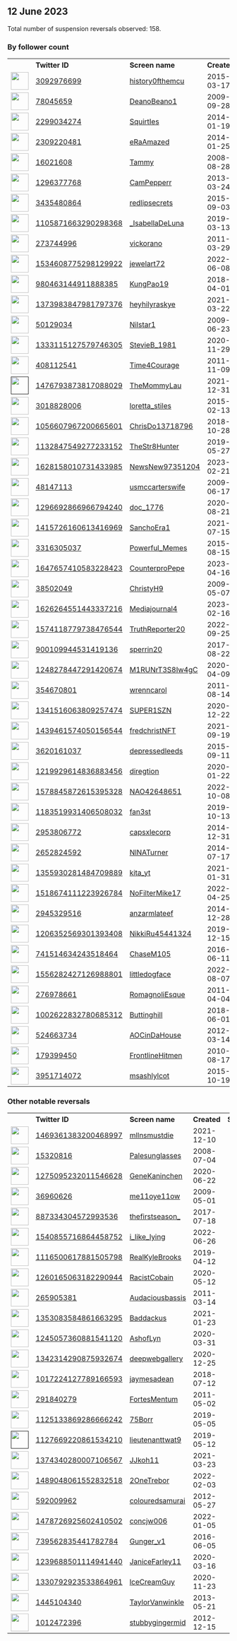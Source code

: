 
## 12 June 2023
Total number of suspension reversals observed: 158.

### By follower count
<table><tr><th></th><th align="left">Twitter ID</th><th align="left">Screen name</th>
<th align="left">Created</th><th align="left">Status</th><th align="left">Suspended</th><th align="left">Followers</th>
<tr><td><a href="https://pbs.twimg.com/profile_images/1640039698000224261/DnRKqXfu_normal.jpg"><img src="https://pbs.twimg.com/profile_images/1640039698000224261/DnRKqXfu_normal.jpg" width="40px" height="40px" align="center"/></a></td><td><a href="https://twitter.com/intent/user?user_id=3092976699">3092976699</a></td><td><a href="https://twitter.com/history0fthemcu">history0fthemcu</a></td><td>2015-03-17</td><td align="center"></td><td>2023-05-19</td><td>31093</td></tr>
<tr><td><a href="https://pbs.twimg.com/profile_images/1336251046369370113/3k5RflhS_normal.jpg"><img src="https://pbs.twimg.com/profile_images/1336251046369370113/3k5RflhS_normal.jpg" width="40px" height="40px" align="center"/></a></td><td><a href="https://twitter.com/intent/user?user_id=78045659">78045659</a></td><td><a href="https://twitter.com/DeanoBeano1">DeanoBeano1</a></td><td>2009-09-28</td><td align="center"></td><td>2022-03-15</td><td>21689</td></tr>
<tr><td><a href="https://pbs.twimg.com/profile_images/1662583837153533953/fnWlXq5e_normal.jpg"><img src="https://pbs.twimg.com/profile_images/1662583837153533953/fnWlXq5e_normal.jpg" width="40px" height="40px" align="center"/></a></td><td><a href="https://twitter.com/intent/user?user_id=2299034274">2299034274</a></td><td><a href="https://twitter.com/SquirtIes">SquirtIes</a></td><td>2014-01-19</td><td align="center">🔒</td><td></td><td>19620</td></tr>
<tr><td><a href="https://pbs.twimg.com/profile_images/1639370383005556738/FshDCfLO_normal.jpg"><img src="https://pbs.twimg.com/profile_images/1639370383005556738/FshDCfLO_normal.jpg" width="40px" height="40px" align="center"/></a></td><td><a href="https://twitter.com/intent/user?user_id=2309220481">2309220481</a></td><td><a href="https://twitter.com/eRaAmazed">eRaAmazed</a></td><td>2014-01-25</td><td align="center"></td><td></td><td>17567</td></tr>
<tr><td><a href="https://pbs.twimg.com/profile_images/1649845779857649667/VAfdHC2L_normal.jpg"><img src="https://pbs.twimg.com/profile_images/1649845779857649667/VAfdHC2L_normal.jpg" width="40px" height="40px" align="center"/></a></td><td><a href="https://twitter.com/intent/user?user_id=16021608">16021608</a></td><td><a href="https://twitter.com/Tammy">Tammy</a></td><td>2008-08-28</td><td align="center"></td><td>2023-06-03</td><td>16556</td></tr>
<tr><td><a href="https://pbs.twimg.com/profile_images/1655627578110095383/DfxeocVN_normal.jpg"><img src="https://pbs.twimg.com/profile_images/1655627578110095383/DfxeocVN_normal.jpg" width="40px" height="40px" align="center"/></a></td><td><a href="https://twitter.com/intent/user?user_id=1296377768">1296377768</a></td><td><a href="https://twitter.com/CamPepperr">CamPepperr</a></td><td>2013-03-24</td><td align="center"></td><td></td><td>12978</td></tr>
<tr><td><a href="https://pbs.twimg.com/profile_images/1628808934659350528/AdY0QWAF_normal.jpg"><img src="https://pbs.twimg.com/profile_images/1628808934659350528/AdY0QWAF_normal.jpg" width="40px" height="40px" align="center"/></a></td><td><a href="https://twitter.com/intent/user?user_id=3435480864">3435480864</a></td><td><a href="https://twitter.com/redlipsecrets">redlipsecrets</a></td><td>2015-09-03</td><td align="center"></td><td>2023-04-11</td><td>12337</td></tr>
<tr><td><a href="https://pbs.twimg.com/profile_images/1572682892584550404/C2Wskpyw_normal.jpg"><img src="https://pbs.twimg.com/profile_images/1572682892584550404/C2Wskpyw_normal.jpg" width="40px" height="40px" align="center"/></a></td><td><a href="https://twitter.com/intent/user?user_id=1105871663290298368">1105871663290298368</a></td><td><a href="https://twitter.com/_IsabellaDeLuna">_IsabellaDeLuna</a></td><td>2019-03-13</td><td align="center"></td><td>2022-09-23</td><td>11590</td></tr>
<tr><td><a href="https://pbs.twimg.com/profile_images/1633970576573313025/v6KVVreK_normal.jpg"><img src="https://pbs.twimg.com/profile_images/1633970576573313025/v6KVVreK_normal.jpg" width="40px" height="40px" align="center"/></a></td><td><a href="https://twitter.com/intent/user?user_id=273744996">273744996</a></td><td><a href="https://twitter.com/vickorano">vickorano</a></td><td>2011-03-29</td><td align="center"></td><td>2023-05-28</td><td>7217</td></tr>
<tr><td><a href="https://pbs.twimg.com/profile_images/1638117441216585728/zCqiklRP_normal.jpg"><img src="https://pbs.twimg.com/profile_images/1638117441216585728/zCqiklRP_normal.jpg" width="40px" height="40px" align="center"/></a></td><td><a href="https://twitter.com/intent/user?user_id=1534608775298129922">1534608775298129922</a></td><td><a href="https://twitter.com/jewelart72">jewelart72</a></td><td>2022-06-08</td><td align="center"></td><td>2023-06-03</td><td>6553</td></tr>
<tr><td><a href="https://pbs.twimg.com/profile_images/1483842736859987971/AdsxwpLf_normal.jpg"><img src="https://pbs.twimg.com/profile_images/1483842736859987971/AdsxwpLf_normal.jpg" width="40px" height="40px" align="center"/></a></td><td><a href="https://twitter.com/intent/user?user_id=980463144911888385">980463144911888385</a></td><td><a href="https://twitter.com/KungPao19">KungPao19</a></td><td>2018-04-01</td><td align="center"></td><td>2022-04-23</td><td>5569</td></tr>
<tr><td><a href="https://pbs.twimg.com/profile_images/1638333342549508096/PN5Yijeb_normal.jpg"><img src="https://pbs.twimg.com/profile_images/1638333342549508096/PN5Yijeb_normal.jpg" width="40px" height="40px" align="center"/></a></td><td><a href="https://twitter.com/intent/user?user_id=1373983847981797376">1373983847981797376</a></td><td><a href="https://twitter.com/heyhilyraskye">heyhilyraskye</a></td><td>2021-03-22</td><td align="center"></td><td></td><td>4885</td></tr>
<tr><td><a href="https://pbs.twimg.com/profile_images/1667946732833873927/eOTrOYk6_normal.jpg"><img src="https://pbs.twimg.com/profile_images/1667946732833873927/eOTrOYk6_normal.jpg" width="40px" height="40px" align="center"/></a></td><td><a href="https://twitter.com/intent/user?user_id=50129034">50129034</a></td><td><a href="https://twitter.com/Nilstar1">Nilstar1</a></td><td>2009-06-23</td><td align="center"></td><td></td><td>4223</td></tr>
<tr><td><a href="https://pbs.twimg.com/profile_images/1655297897867489290/T6o46QxG_normal.jpg"><img src="https://pbs.twimg.com/profile_images/1655297897867489290/T6o46QxG_normal.jpg" width="40px" height="40px" align="center"/></a></td><td><a href="https://twitter.com/intent/user?user_id=1333115127579746305">1333115127579746305</a></td><td><a href="https://twitter.com/StevieB_1981">StevieB_1981</a></td><td>2020-11-29</td><td align="center"></td><td></td><td>4112</td></tr>
<tr><td><a href="https://pbs.twimg.com/profile_images/983530065605476352/0wXysAAr_normal.jpg"><img src="https://pbs.twimg.com/profile_images/983530065605476352/0wXysAAr_normal.jpg" width="40px" height="40px" align="center"/></a></td><td><a href="https://twitter.com/intent/user?user_id=408112541">408112541</a></td><td><a href="https://twitter.com/Time4Courage">Time4Courage</a></td><td>2011-11-09</td><td align="center"></td><td></td><td>3424</td></tr>
<tr><td><a href=""><img src="" width="40px" height="40px" align="center"/></a></td><td><a href="https://twitter.com/intent/user?user_id=1476793873817088029">1476793873817088029</a></td><td><a href="https://twitter.com/TheMommyLau">TheMommyLau</a></td><td>2021-12-31</td><td align="center"></td><td>2022-12-30</td><td>3418</td></tr>
<tr><td><a href="https://pbs.twimg.com/profile_images/637134052177264644/_PTEDWqv_normal.jpg"><img src="https://pbs.twimg.com/profile_images/637134052177264644/_PTEDWqv_normal.jpg" width="40px" height="40px" align="center"/></a></td><td><a href="https://twitter.com/intent/user?user_id=3018828006">3018828006</a></td><td><a href="https://twitter.com/loretta_stiles">loretta_stiles</a></td><td>2015-02-13</td><td align="center"></td><td>2022-07-17</td><td>3173</td></tr>
<tr><td><a href="https://pbs.twimg.com/profile_images/1568222623720525825/xRtDNU8A_normal.jpg"><img src="https://pbs.twimg.com/profile_images/1568222623720525825/xRtDNU8A_normal.jpg" width="40px" height="40px" align="center"/></a></td><td><a href="https://twitter.com/intent/user?user_id=1056607967200665601">1056607967200665601</a></td><td><a href="https://twitter.com/ChrisDo13718796">ChrisDo13718796</a></td><td>2018-10-28</td><td align="center"></td><td>2022-09-29</td><td>3115</td></tr>
<tr><td><a href="https://pbs.twimg.com/profile_images/1664248654264258562/7G0STjS4_normal.jpg"><img src="https://pbs.twimg.com/profile_images/1664248654264258562/7G0STjS4_normal.jpg" width="40px" height="40px" align="center"/></a></td><td><a href="https://twitter.com/intent/user?user_id=1132847549277233152">1132847549277233152</a></td><td><a href="https://twitter.com/TheStr8Hunter">TheStr8Hunter</a></td><td>2019-05-27</td><td align="center"></td><td></td><td>3017</td></tr>
<tr><td><a href="https://pbs.twimg.com/profile_images/1628159128739905536/yMPgAHlp_normal.jpg"><img src="https://pbs.twimg.com/profile_images/1628159128739905536/yMPgAHlp_normal.jpg" width="40px" height="40px" align="center"/></a></td><td><a href="https://twitter.com/intent/user?user_id=1628158010731433985">1628158010731433985</a></td><td><a href="https://twitter.com/NewsNew97351204">NewsNew97351204</a></td><td>2023-02-21</td><td align="center"></td><td>2023-06-07</td><td>2910</td></tr>
<tr><td><a href="https://pbs.twimg.com/profile_images/1552274382315307008/rjHjf-sf_normal.jpg"><img src="https://pbs.twimg.com/profile_images/1552274382315307008/rjHjf-sf_normal.jpg" width="40px" height="40px" align="center"/></a></td><td><a href="https://twitter.com/intent/user?user_id=48147113">48147113</a></td><td><a href="https://twitter.com/usmccarterswife">usmccarterswife</a></td><td>2009-06-17</td><td align="center"></td><td>2023-06-09</td><td>2840</td></tr>
<tr><td><a href="https://pbs.twimg.com/profile_images/1297734044575203328/I8Guq3sT_normal.jpg"><img src="https://pbs.twimg.com/profile_images/1297734044575203328/I8Guq3sT_normal.jpg" width="40px" height="40px" align="center"/></a></td><td><a href="https://twitter.com/intent/user?user_id=1296692866966794240">1296692866966794240</a></td><td><a href="https://twitter.com/doc_1776">doc_1776</a></td><td>2020-08-21</td><td align="center"></td><td>2022-07-10</td><td>2391</td></tr>
<tr><td><a href="https://pbs.twimg.com/profile_images/1668294522340605955/tfCOfRTH_normal.jpg"><img src="https://pbs.twimg.com/profile_images/1668294522340605955/tfCOfRTH_normal.jpg" width="40px" height="40px" align="center"/></a></td><td><a href="https://twitter.com/intent/user?user_id=1415726160613416969">1415726160613416969</a></td><td><a href="https://twitter.com/SanchoEra1">SanchoEra1</a></td><td>2021-07-15</td><td align="center"></td><td></td><td>2339</td></tr>
<tr><td><a href="https://pbs.twimg.com/profile_images/1470495378424410121/mkVznSo1_normal.jpg"><img src="https://pbs.twimg.com/profile_images/1470495378424410121/mkVznSo1_normal.jpg" width="40px" height="40px" align="center"/></a></td><td><a href="https://twitter.com/intent/user?user_id=3316305037">3316305037</a></td><td><a href="https://twitter.com/Powerful_Memes">Powerful_Memes</a></td><td>2015-08-15</td><td align="center"></td><td>2022-08-01</td><td>2254</td></tr>
<tr><td><a href="https://pbs.twimg.com/profile_images/1647680283171491840/0hXdoks9_normal.jpg"><img src="https://pbs.twimg.com/profile_images/1647680283171491840/0hXdoks9_normal.jpg" width="40px" height="40px" align="center"/></a></td><td><a href="https://twitter.com/intent/user?user_id=1647657410583228423">1647657410583228423</a></td><td><a href="https://twitter.com/CounterproPepe">CounterproPepe</a></td><td>2023-04-16</td><td align="center"></td><td>2023-06-03</td><td>2073</td></tr>
<tr><td><a href="https://pbs.twimg.com/profile_images/1561075901185531906/Nqgmees5_normal.jpg"><img src="https://pbs.twimg.com/profile_images/1561075901185531906/Nqgmees5_normal.jpg" width="40px" height="40px" align="center"/></a></td><td><a href="https://twitter.com/intent/user?user_id=38502049">38502049</a></td><td><a href="https://twitter.com/ChristyH9">ChristyH9</a></td><td>2009-05-07</td><td align="center"></td><td>2023-05-21</td><td>2050</td></tr>
<tr><td><a href="https://pbs.twimg.com/profile_images/1626266761631879170/qH2hZPe-_normal.png"><img src="https://pbs.twimg.com/profile_images/1626266761631879170/qH2hZPe-_normal.png" width="40px" height="40px" align="center"/></a></td><td><a href="https://twitter.com/intent/user?user_id=1626264551443337216">1626264551443337216</a></td><td><a href="https://twitter.com/Mediajournal4">Mediajournal4</a></td><td>2023-02-16</td><td align="center">🚫</td><td>2023-06-09</td><td>2031</td></tr>
<tr><td><a href="https://pbs.twimg.com/profile_images/1574122413993783296/kFIBjNu7_normal.jpg"><img src="https://pbs.twimg.com/profile_images/1574122413993783296/kFIBjNu7_normal.jpg" width="40px" height="40px" align="center"/></a></td><td><a href="https://twitter.com/intent/user?user_id=1574118779738476544">1574118779738476544</a></td><td><a href="https://twitter.com/TruthReporter20">TruthReporter20</a></td><td>2022-09-25</td><td align="center">🚫</td><td>2023-06-10</td><td>1985</td></tr>
<tr><td><a href="https://pbs.twimg.com/profile_images/1179404143645151232/j8utpUGJ_normal.jpg"><img src="https://pbs.twimg.com/profile_images/1179404143645151232/j8utpUGJ_normal.jpg" width="40px" height="40px" align="center"/></a></td><td><a href="https://twitter.com/intent/user?user_id=900109944531419136">900109944531419136</a></td><td><a href="https://twitter.com/sperrin20">sperrin20</a></td><td>2017-08-22</td><td align="center"></td><td></td><td>1961</td></tr>
<tr><td><a href="https://pbs.twimg.com/profile_images/1662054406198820870/Vn4eHAjb_normal.jpg"><img src="https://pbs.twimg.com/profile_images/1662054406198820870/Vn4eHAjb_normal.jpg" width="40px" height="40px" align="center"/></a></td><td><a href="https://twitter.com/intent/user?user_id=1248278447291420674">1248278447291420674</a></td><td><a href="https://twitter.com/M1RUNrT3S8Iw4gC">M1RUNrT3S8Iw4gC</a></td><td>2020-04-09</td><td align="center"></td><td>2022-10-12</td><td>1854</td></tr>
<tr><td><a href="https://pbs.twimg.com/profile_images/1178197172417892352/Yh0F9SzZ_normal.jpg"><img src="https://pbs.twimg.com/profile_images/1178197172417892352/Yh0F9SzZ_normal.jpg" width="40px" height="40px" align="center"/></a></td><td><a href="https://twitter.com/intent/user?user_id=354670801">354670801</a></td><td><a href="https://twitter.com/wrenncarol">wrenncarol</a></td><td>2011-08-14</td><td align="center"></td><td></td><td>1700</td></tr>
<tr><td><a href="https://pbs.twimg.com/profile_images/1625405957953003520/6IHtaxwP_normal.jpg"><img src="https://pbs.twimg.com/profile_images/1625405957953003520/6IHtaxwP_normal.jpg" width="40px" height="40px" align="center"/></a></td><td><a href="https://twitter.com/intent/user?user_id=1341516063809257474">1341516063809257474</a></td><td><a href="https://twitter.com/SUPER1SZN">SUPER1SZN</a></td><td>2020-12-22</td><td align="center"></td><td></td><td>1590</td></tr>
<tr><td><a href="https://pbs.twimg.com/profile_images/1657805888344715265/UtiKlRDH_normal.jpg"><img src="https://pbs.twimg.com/profile_images/1657805888344715265/UtiKlRDH_normal.jpg" width="40px" height="40px" align="center"/></a></td><td><a href="https://twitter.com/intent/user?user_id=1439461574050156544">1439461574050156544</a></td><td><a href="https://twitter.com/fredchristNFT">fredchristNFT</a></td><td>2021-09-19</td><td align="center"></td><td>2023-05-31</td><td>1572</td></tr>
<tr><td><a href="https://pbs.twimg.com/profile_images/1626658979144163343/_6vA1pq4_normal.jpg"><img src="https://pbs.twimg.com/profile_images/1626658979144163343/_6vA1pq4_normal.jpg" width="40px" height="40px" align="center"/></a></td><td><a href="https://twitter.com/intent/user?user_id=3620161037">3620161037</a></td><td><a href="https://twitter.com/depressedleeds">depressedleeds</a></td><td>2015-09-11</td><td align="center"></td><td></td><td>1453</td></tr>
<tr><td><a href="https://pbs.twimg.com/profile_images/1669708160402341888/lzrf_nxw_normal.jpg"><img src="https://pbs.twimg.com/profile_images/1669708160402341888/lzrf_nxw_normal.jpg" width="40px" height="40px" align="center"/></a></td><td><a href="https://twitter.com/intent/user?user_id=1219929614836883456">1219929614836883456</a></td><td><a href="https://twitter.com/diregtion">diregtion</a></td><td>2020-01-22</td><td align="center"></td><td>2023-03-06</td><td>1293</td></tr>
<tr><td><a href="https://pbs.twimg.com/profile_images/1585363780619247616/A4MF4R0i_normal.jpg"><img src="https://pbs.twimg.com/profile_images/1585363780619247616/A4MF4R0i_normal.jpg" width="40px" height="40px" align="center"/></a></td><td><a href="https://twitter.com/intent/user?user_id=1578845872615395328">1578845872615395328</a></td><td><a href="https://twitter.com/NAO42648651">NAO42648651</a></td><td>2022-10-08</td><td align="center"></td><td>2023-06-08</td><td>1238</td></tr>
<tr><td><a href="https://pbs.twimg.com/profile_images/1624005996942344192/OwEPZOAx_normal.jpg"><img src="https://pbs.twimg.com/profile_images/1624005996942344192/OwEPZOAx_normal.jpg" width="40px" height="40px" align="center"/></a></td><td><a href="https://twitter.com/intent/user?user_id=1183519931406508032">1183519931406508032</a></td><td><a href="https://twitter.com/fan3st">fan3st</a></td><td>2019-10-13</td><td align="center"></td><td>2022-12-04</td><td>1183</td></tr>
<tr><td><a href="https://pbs.twimg.com/profile_images/1658485924798562304/x5sKsy9h_normal.jpg"><img src="https://pbs.twimg.com/profile_images/1658485924798562304/x5sKsy9h_normal.jpg" width="40px" height="40px" align="center"/></a></td><td><a href="https://twitter.com/intent/user?user_id=2953806772">2953806772</a></td><td><a href="https://twitter.com/capsxlecorp">capsxlecorp</a></td><td>2014-12-31</td><td align="center">🔒</td><td></td><td>1178</td></tr>
<tr><td><a href="https://pbs.twimg.com/profile_images/1637493068743032836/DtvMfqEr_normal.jpg"><img src="https://pbs.twimg.com/profile_images/1637493068743032836/DtvMfqEr_normal.jpg" width="40px" height="40px" align="center"/></a></td><td><a href="https://twitter.com/intent/user?user_id=2652824592">2652824592</a></td><td><a href="https://twitter.com/NlNATurner">NlNATurner</a></td><td>2014-07-17</td><td align="center"></td><td>2023-03-20</td><td>1174</td></tr>
<tr><td><a href="https://pbs.twimg.com/profile_images/1637449008128970752/raibIaYp_normal.jpg"><img src="https://pbs.twimg.com/profile_images/1637449008128970752/raibIaYp_normal.jpg" width="40px" height="40px" align="center"/></a></td><td><a href="https://twitter.com/intent/user?user_id=1355930281484709889">1355930281484709889</a></td><td><a href="https://twitter.com/kita_yt">kita_yt</a></td><td>2021-01-31</td><td align="center"></td><td>2023-05-28</td><td>1161</td></tr>
<tr><td><a href="https://pbs.twimg.com/profile_images/1518674351167471617/QwojSuIV_normal.jpg"><img src="https://pbs.twimg.com/profile_images/1518674351167471617/QwojSuIV_normal.jpg" width="40px" height="40px" align="center"/></a></td><td><a href="https://twitter.com/intent/user?user_id=1518674111223926784">1518674111223926784</a></td><td><a href="https://twitter.com/NoFilterMike17">NoFilterMike17</a></td><td>2022-04-25</td><td align="center"></td><td>2022-07-22</td><td>952</td></tr>
<tr><td><a href="https://pbs.twimg.com/profile_images/1342671636726755330/SzKANggH_normal.jpg"><img src="https://pbs.twimg.com/profile_images/1342671636726755330/SzKANggH_normal.jpg" width="40px" height="40px" align="center"/></a></td><td><a href="https://twitter.com/intent/user?user_id=2945329516">2945329516</a></td><td><a href="https://twitter.com/anzarmlateef">anzarmlateef</a></td><td>2014-12-28</td><td align="center"></td><td>2022-08-04</td><td>946</td></tr>
<tr><td><a href="https://pbs.twimg.com/profile_images/1206352850948935681/usxdJ_V5_normal.jpg"><img src="https://pbs.twimg.com/profile_images/1206352850948935681/usxdJ_V5_normal.jpg" width="40px" height="40px" align="center"/></a></td><td><a href="https://twitter.com/intent/user?user_id=1206352569301393408">1206352569301393408</a></td><td><a href="https://twitter.com/NikkiRu45441324">NikkiRu45441324</a></td><td>2019-12-15</td><td align="center"></td><td></td><td>934</td></tr>
<tr><td><a href="https://pbs.twimg.com/profile_images/1621752255488688128/XvqIcewE_normal.jpg"><img src="https://pbs.twimg.com/profile_images/1621752255488688128/XvqIcewE_normal.jpg" width="40px" height="40px" align="center"/></a></td><td><a href="https://twitter.com/intent/user?user_id=741514634243518464">741514634243518464</a></td><td><a href="https://twitter.com/ChaseM105">ChaseM105</a></td><td>2016-06-11</td><td align="center">🔒</td><td></td><td>897</td></tr>
<tr><td><a href="https://pbs.twimg.com/profile_images/1556282698670522368/Rq6ftKkd_normal.jpg"><img src="https://pbs.twimg.com/profile_images/1556282698670522368/Rq6ftKkd_normal.jpg" width="40px" height="40px" align="center"/></a></td><td><a href="https://twitter.com/intent/user?user_id=1556282427126988801">1556282427126988801</a></td><td><a href="https://twitter.com/littledogface">littledogface</a></td><td>2022-08-07</td><td align="center"></td><td>2023-05-31</td><td>835</td></tr>
<tr><td><a href="https://pbs.twimg.com/profile_images/1645940891859947520/7ShfdJrH_normal.jpg"><img src="https://pbs.twimg.com/profile_images/1645940891859947520/7ShfdJrH_normal.jpg" width="40px" height="40px" align="center"/></a></td><td><a href="https://twitter.com/intent/user?user_id=276978661">276978661</a></td><td><a href="https://twitter.com/RomagnoliEsque">RomagnoliEsque</a></td><td>2011-04-04</td><td align="center"></td><td></td><td>767</td></tr>
<tr><td><a href="https://pbs.twimg.com/profile_images/1010269259245682693/UsP2HuNK_normal.jpg"><img src="https://pbs.twimg.com/profile_images/1010269259245682693/UsP2HuNK_normal.jpg" width="40px" height="40px" align="center"/></a></td><td><a href="https://twitter.com/intent/user?user_id=1002622832780685312">1002622832780685312</a></td><td><a href="https://twitter.com/Buttinghill">Buttinghill</a></td><td>2018-06-01</td><td align="center"></td><td></td><td>703</td></tr>
<tr><td><a href="https://pbs.twimg.com/profile_images/1099532442594029568/KhyHTX5C_normal.jpg"><img src="https://pbs.twimg.com/profile_images/1099532442594029568/KhyHTX5C_normal.jpg" width="40px" height="40px" align="center"/></a></td><td><a href="https://twitter.com/intent/user?user_id=524663734">524663734</a></td><td><a href="https://twitter.com/AOCinDaHouse">AOCinDaHouse</a></td><td>2012-03-14</td><td align="center"></td><td></td><td>687</td></tr>
<tr><td><a href="https://pbs.twimg.com/profile_images/1098807841874419712/025zuiYe_normal.png"><img src="https://pbs.twimg.com/profile_images/1098807841874419712/025zuiYe_normal.png" width="40px" height="40px" align="center"/></a></td><td><a href="https://twitter.com/intent/user?user_id=179399450">179399450</a></td><td><a href="https://twitter.com/FrontlineHitmen">FrontlineHitmen</a></td><td>2010-08-17</td><td align="center">🔒</td><td></td><td>671</td></tr>
<tr><td><a href="https://pbs.twimg.com/profile_images/1499082217410248711/QQ8nbkqx_normal.jpg"><img src="https://pbs.twimg.com/profile_images/1499082217410248711/QQ8nbkqx_normal.jpg" width="40px" height="40px" align="center"/></a></td><td><a href="https://twitter.com/intent/user?user_id=3951714072">3951714072</a></td><td><a href="https://twitter.com/msashlylcot">msashlylcot</a></td><td>2015-10-19</td><td align="center"></td><td>2023-05-03</td><td>655</td></tr>
</table>

### Other notable reversals
<table><tr><th></th><th align="left">Twitter ID</th><th align="left">Screen name</th>
<th align="left">Created</th><th align="left">Status</th><th align="left">Suspended</th><th align="left">Followers</th>
<tr><td><a href="https://pbs.twimg.com/profile_images/1669340552851259397/Fl0Jiu_W_normal.jpg"><img src="https://pbs.twimg.com/profile_images/1669340552851259397/Fl0Jiu_W_normal.jpg" width="40px" height="40px" align="center"/></a></td><td><a href="https://twitter.com/intent/user?user_id=1469361383200468997">1469361383200468997</a></td><td><a href="https://twitter.com/mllnsmustdie">mllnsmustdie</a></td><td>2021-12-10</td><td align="center">🔒</td><td>2023-05-28</td><td>87</td></tr>
<tr><td><a href="https://pbs.twimg.com/profile_images/1429856955649167361/ulOPhl8s_normal.jpg"><img src="https://pbs.twimg.com/profile_images/1429856955649167361/ulOPhl8s_normal.jpg" width="40px" height="40px" align="center"/></a></td><td><a href="https://twitter.com/intent/user?user_id=15320816">15320816</a></td><td><a href="https://twitter.com/Palesunglasses">Palesunglasses</a></td><td>2008-07-04</td><td align="center"></td><td>2023-06-11</td><td>285</td></tr>
<tr><td><a href="https://pbs.twimg.com/profile_images/1613551810102415362/RbWp3WVt_normal.jpg"><img src="https://pbs.twimg.com/profile_images/1613551810102415362/RbWp3WVt_normal.jpg" width="40px" height="40px" align="center"/></a></td><td><a href="https://twitter.com/intent/user?user_id=1275095232011546628">1275095232011546628</a></td><td><a href="https://twitter.com/GeneKaninchen">GeneKaninchen</a></td><td>2020-06-22</td><td align="center"></td><td>2023-05-28</td><td>389</td></tr>
<tr><td><a href="https://pbs.twimg.com/profile_images/849003564890566656/zFLXo-5e_normal.jpg"><img src="https://pbs.twimg.com/profile_images/849003564890566656/zFLXo-5e_normal.jpg" width="40px" height="40px" align="center"/></a></td><td><a href="https://twitter.com/intent/user?user_id=36960626">36960626</a></td><td><a href="https://twitter.com/me11oye11ow">me11oye11ow</a></td><td>2009-05-01</td><td align="center"></td><td>2023-06-02</td><td>57</td></tr>
<tr><td><a href="https://pbs.twimg.com/profile_images/1065331362935316491/H0cFtz52_normal.jpg"><img src="https://pbs.twimg.com/profile_images/1065331362935316491/H0cFtz52_normal.jpg" width="40px" height="40px" align="center"/></a></td><td><a href="https://twitter.com/intent/user?user_id=887334304572993536">887334304572993536</a></td><td><a href="https://twitter.com/thefirstseason_">thefirstseason_</a></td><td>2017-07-18</td><td align="center"></td><td>2023-05-28</td><td>238</td></tr>
<tr><td><a href="https://pbs.twimg.com/profile_images/1625160348897509376/HSqQ3Dyp_normal.jpg"><img src="https://pbs.twimg.com/profile_images/1625160348897509376/HSqQ3Dyp_normal.jpg" width="40px" height="40px" align="center"/></a></td><td><a href="https://twitter.com/intent/user?user_id=1540855716864458752">1540855716864458752</a></td><td><a href="https://twitter.com/i_like_lying">i_like_lying</a></td><td>2022-06-26</td><td align="center">👋</td><td>2023-06-08</td><td>36</td></tr>
<tr><td><a href="https://pbs.twimg.com/profile_images/1651309700993122304/Th_79t4z_normal.jpg"><img src="https://pbs.twimg.com/profile_images/1651309700993122304/Th_79t4z_normal.jpg" width="40px" height="40px" align="center"/></a></td><td><a href="https://twitter.com/intent/user?user_id=1116500617881505798">1116500617881505798</a></td><td><a href="https://twitter.com/RealKyleBrooks">RealKyleBrooks</a></td><td>2019-04-12</td><td align="center"></td><td>2023-05-28</td><td>249</td></tr>
<tr><td><a href="https://pbs.twimg.com/profile_images/1668271047701852173/oK9LfYqI_normal.jpg"><img src="https://pbs.twimg.com/profile_images/1668271047701852173/oK9LfYqI_normal.jpg" width="40px" height="40px" align="center"/></a></td><td><a href="https://twitter.com/intent/user?user_id=1260165063182290944">1260165063182290944</a></td><td><a href="https://twitter.com/RacistCobain">RacistCobain</a></td><td>2020-05-12</td><td align="center"></td><td>2022-11-27</td><td>20</td></tr>
<tr><td><a href="https://pbs.twimg.com/profile_images/1669039986501619712/FKerWQ6Z_normal.jpg"><img src="https://pbs.twimg.com/profile_images/1669039986501619712/FKerWQ6Z_normal.jpg" width="40px" height="40px" align="center"/></a></td><td><a href="https://twitter.com/intent/user?user_id=265905381">265905381</a></td><td><a href="https://twitter.com/Audaciousbassis">Audaciousbassis</a></td><td>2011-03-14</td><td align="center"></td><td>2023-06-09</td><td>105</td></tr>
<tr><td><a href="https://pbs.twimg.com/profile_images/1439891173620035585/NBpD9sPm_normal.jpg"><img src="https://pbs.twimg.com/profile_images/1439891173620035585/NBpD9sPm_normal.jpg" width="40px" height="40px" align="center"/></a></td><td><a href="https://twitter.com/intent/user?user_id=1353083584861663295">1353083584861663295</a></td><td><a href="https://twitter.com/Baddackus">Baddackus</a></td><td>2021-01-23</td><td align="center"></td><td>2023-06-06</td><td>415</td></tr>
<tr><td><a href="https://pbs.twimg.com/profile_images/1612335077664456705/V8u0GTVB_normal.png"><img src="https://pbs.twimg.com/profile_images/1612335077664456705/V8u0GTVB_normal.png" width="40px" height="40px" align="center"/></a></td><td><a href="https://twitter.com/intent/user?user_id=1245057360881541120">1245057360881541120</a></td><td><a href="https://twitter.com/AshofLyn">AshofLyn</a></td><td>2020-03-31</td><td align="center"></td><td>2023-01-15</td><td>33</td></tr>
<tr><td><a href="https://pbs.twimg.com/profile_images/1342315303573868544/fKO3H-yw_normal.jpg"><img src="https://pbs.twimg.com/profile_images/1342315303573868544/fKO3H-yw_normal.jpg" width="40px" height="40px" align="center"/></a></td><td><a href="https://twitter.com/intent/user?user_id=1342314290875932674">1342314290875932674</a></td><td><a href="https://twitter.com/deepwebgallery">deepwebgallery</a></td><td>2020-12-25</td><td align="center"></td><td>2023-02-09</td><td>85</td></tr>
<tr><td><a href="https://pbs.twimg.com/profile_images/1620558287925035008/LxA3SMfS_normal.jpg"><img src="https://pbs.twimg.com/profile_images/1620558287925035008/LxA3SMfS_normal.jpg" width="40px" height="40px" align="center"/></a></td><td><a href="https://twitter.com/intent/user?user_id=1017224127789166593">1017224127789166593</a></td><td><a href="https://twitter.com/jaymesadean">jaymesadean</a></td><td>2018-07-12</td><td align="center"></td><td>2023-06-02</td><td>13</td></tr>
<tr><td><a href="https://pbs.twimg.com/profile_images/1588205798462820353/Y4g0ZRYe_normal.jpg"><img src="https://pbs.twimg.com/profile_images/1588205798462820353/Y4g0ZRYe_normal.jpg" width="40px" height="40px" align="center"/></a></td><td><a href="https://twitter.com/intent/user?user_id=291840279">291840279</a></td><td><a href="https://twitter.com/FortesMentum">FortesMentum</a></td><td>2011-05-02</td><td align="center"></td><td>2023-06-06</td><td>605</td></tr>
<tr><td><a href="https://pbs.twimg.com/profile_images/1150343554910306304/fe_8wnRh_normal.jpg"><img src="https://pbs.twimg.com/profile_images/1150343554910306304/fe_8wnRh_normal.jpg" width="40px" height="40px" align="center"/></a></td><td><a href="https://twitter.com/intent/user?user_id=1125133869286666242">1125133869286666242</a></td><td><a href="https://twitter.com/75Borr">75Borr</a></td><td>2019-05-05</td><td align="center"></td><td>2023-06-03</td><td>431</td></tr>
<tr><td><a href=""><img src="" width="40px" height="40px" align="center"/></a></td><td><a href="https://twitter.com/intent/user?user_id=1127669220861534210">1127669220861534210</a></td><td><a href="https://twitter.com/lieutenanttwat9">lieutenanttwat9</a></td><td>2019-05-12</td><td align="center"></td><td>2023-01-11</td><td>594</td></tr>
<tr><td><a href="https://pbs.twimg.com/profile_images/1374340639396032514/dZH2g2CH_normal.jpg"><img src="https://pbs.twimg.com/profile_images/1374340639396032514/dZH2g2CH_normal.jpg" width="40px" height="40px" align="center"/></a></td><td><a href="https://twitter.com/intent/user?user_id=1374340280007106567">1374340280007106567</a></td><td><a href="https://twitter.com/JJkoh11">JJkoh11</a></td><td>2021-03-23</td><td align="center"></td><td>2023-05-28</td><td>172</td></tr>
<tr><td><a href="https://pbs.twimg.com/profile_images/1499774128244637699/a9xZGMIZ_normal.jpg"><img src="https://pbs.twimg.com/profile_images/1499774128244637699/a9xZGMIZ_normal.jpg" width="40px" height="40px" align="center"/></a></td><td><a href="https://twitter.com/intent/user?user_id=1489048061552832518">1489048061552832518</a></td><td><a href="https://twitter.com/2OneTrebor">2OneTrebor</a></td><td>2022-02-03</td><td align="center"></td><td>2022-10-20</td><td>301</td></tr>
<tr><td><a href="https://pbs.twimg.com/profile_images/2254917841/zombie_normal.jpg"><img src="https://pbs.twimg.com/profile_images/2254917841/zombie_normal.jpg" width="40px" height="40px" align="center"/></a></td><td><a href="https://twitter.com/intent/user?user_id=592009962">592009962</a></td><td><a href="https://twitter.com/colouredsamurai">colouredsamurai</a></td><td>2012-05-27</td><td align="center"></td><td>2022-12-08</td><td>5</td></tr>
<tr><td><a href="https://pbs.twimg.com/profile_images/1478727151683870729/PRcqmZUK_normal.png"><img src="https://pbs.twimg.com/profile_images/1478727151683870729/PRcqmZUK_normal.png" width="40px" height="40px" align="center"/></a></td><td><a href="https://twitter.com/intent/user?user_id=1478726925602410502">1478726925602410502</a></td><td><a href="https://twitter.com/concjw006">concjw006</a></td><td>2022-01-05</td><td align="center"></td><td>2022-12-07</td><td>24</td></tr>
<tr><td><a href="https://pbs.twimg.com/profile_images/1279392877513244672/Ywy2mIMH_normal.jpg"><img src="https://pbs.twimg.com/profile_images/1279392877513244672/Ywy2mIMH_normal.jpg" width="40px" height="40px" align="center"/></a></td><td><a href="https://twitter.com/intent/user?user_id=739562835441782784">739562835441782784</a></td><td><a href="https://twitter.com/Gunger_v1">Gunger_v1</a></td><td>2016-06-05</td><td align="center"></td><td>2023-05-21</td><td>104</td></tr>
<tr><td><a href="https://pbs.twimg.com/profile_images/1258195052905422849/SSOaWE_d_normal.jpg"><img src="https://pbs.twimg.com/profile_images/1258195052905422849/SSOaWE_d_normal.jpg" width="40px" height="40px" align="center"/></a></td><td><a href="https://twitter.com/intent/user?user_id=1239688501114941440">1239688501114941440</a></td><td><a href="https://twitter.com/JaniceFarley11">JaniceFarley11</a></td><td>2020-03-16</td><td align="center"></td><td>2022-10-19</td><td>248</td></tr>
<tr><td><a href="https://pbs.twimg.com/profile_images/1644138070424317952/jaga0XJn_normal.jpg"><img src="https://pbs.twimg.com/profile_images/1644138070424317952/jaga0XJn_normal.jpg" width="40px" height="40px" align="center"/></a></td><td><a href="https://twitter.com/intent/user?user_id=1330792923533864961">1330792923533864961</a></td><td><a href="https://twitter.com/lceCreamGuy">lceCreamGuy</a></td><td>2020-11-23</td><td align="center"></td><td>2023-05-22</td><td>424</td></tr>
<tr><td><a href="https://pbs.twimg.com/profile_images/459713869577854977/qhGx9MZj_normal.jpeg"><img src="https://pbs.twimg.com/profile_images/459713869577854977/qhGx9MZj_normal.jpeg" width="40px" height="40px" align="center"/></a></td><td><a href="https://twitter.com/intent/user?user_id=1445104340">1445104340</a></td><td><a href="https://twitter.com/TaylorVanwinkle">TaylorVanwinkle</a></td><td>2013-05-21</td><td align="center">🔒</td><td>2023-03-22</td><td>47</td></tr>
<tr><td><a href="https://pbs.twimg.com/profile_images/1477169106973601795/xIvxkFKC_normal.jpg"><img src="https://pbs.twimg.com/profile_images/1477169106973601795/xIvxkFKC_normal.jpg" width="40px" height="40px" align="center"/></a></td><td><a href="https://twitter.com/intent/user?user_id=1012472396">1012472396</a></td><td><a href="https://twitter.com/stubbygingermid">stubbygingermid</a></td><td>2012-12-15</td><td align="center"></td><td>2022-12-11</td><td>5</td></tr>
</table>
